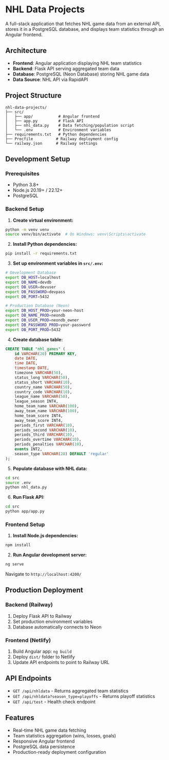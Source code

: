 # NHL Data Projects

A full-stack application that fetches NHL game data from an external API, stores it in a PostgreSQL database, and displays team statistics through an Angular frontend.

## Architecture

- **Frontend**: Angular application displaying NHL team statistics
- **Backend**: Flask API serving aggregated team data
- **Database**: PostgreSQL (Neon Database) storing NHL game data
- **Data Source**: NHL API via RapidAPI

## Project Structure

```
nhl-data-projects/
├── src/
│   ├── app/           # Angular frontend
│   ├── app.py         # Flask API
│   ├── nhl_data.py    # Data fetching/population script
│   └── .env           # Environment variables
├── requirements.txt   # Python dependencies
├── Procfile          # Railway deployment config
└── railway.json      # Railway settings
```

## Development Setup

### Prerequisites
- Python 3.8+
- Node.js 20.19+ / 22.12+
- PostgreSQL

### Backend Setup

1. **Create virtual environment:**
```bash
python -m venv venv
source venv/bin/activate  # On Windows: venv\Scripts\activate
```

2. **Install Python dependencies:**
```bash
pip install -r requirements.txt
```

3. **Set up environment variables in `src/.env`:**
```bash
# Development Database
export DB_HOST=localhost
export DB_NAME=devdb
export DB_USER=devuser
export DB_PASSWORD=devpass
export DB_PORT=5432

# Production Database (Neon)
export DB_HOST_PROD=your-neon-host
export DB_NAME_PROD=neondb
export DB_USER_PROD=neondb_owner
export DB_PASSWORD_PROD=your-password
export DB_PORT_PROD=5432
```

4. **Create database table:**
```sql
CREATE TABLE "nhl_games" (
    id VARCHAR(20) PRIMARY KEY,
    date DATE,
    time DATE,
    timestamp DATE,
    timezone VARCHAR(50),
    status_long VARCHAR(50),
    status_short VARCHAR(10),
    country_name VARCHAR(50),
    country_code VARCHAR(10),
    league_name VARCHAR(50),
    league_season INT4,
    home_team_name VARCHAR(100),
    away_team_name VARCHAR(100),
    home_team_score INT4,
    away_team_score INT4,
    periods_first VARCHAR(10),
    periods_second VARCHAR(10),
    periods_third VARCHAR(10),
    periods_overtime VARCHAR(10),
    periods_penalties VARCHAR(10),
    events INT2,
    season_type VARCHAR(20) DEFAULT 'regular'
);
```

5. **Populate database with NHL data:**
```bash
cd src
source .env
python nhl_data.py
```

6. **Run Flask API:**
```bash
cd src
python app/app.py
```

### Frontend Setup

1. **Install Node.js dependencies:**
```bash
npm install
```

2. **Run Angular development server:**
```bash
ng serve
```

Navigate to `http://localhost:4200/`

## Production Deployment

### Backend (Railway)
1. Deploy Flask API to Railway
2. Set production environment variables
3. Database automatically connects to Neon

### Frontend (Netlify)
1. Build Angular app: `ng build`
2. Deploy `dist/` folder to Netlify
3. Update API endpoints to point to Railway URL

## API Endpoints

- `GET /api/nhldata` - Returns aggregated team statistics
- `GET /api/nhldata?season_type=playoffs` - Returns playoff statistics
- `GET /api/test` - Health check endpoint

## Features

- Real-time NHL game data fetching
- Team statistics aggregation (wins, losses, goals)
- Responsive Angular frontend
- PostgreSQL data persistence
- Production-ready deployment configuration